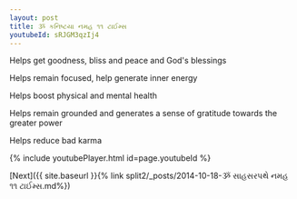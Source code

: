 ```yaml
---
layout: post
title: ૐ કનિષ્ટયા નમહ ૧૧ ટાઈમ્સ
youtubeId: sRJGM3qzIj4
---
```

 
 
Helps get goodness, bliss and peace and God's blessings
 
Helps remain focused, help generate inner energy 
 
Helps boost physical and mental health 
 
Helps remain grounded and generates a sense of gratitude towards the greater power 
 
Helps reduce bad karma
 
 
 
 


{% include youtubePlayer.html id=page.youtubeId %}
 
[Next]({{ site.baseurl }}{% link  split2/_posts/2014-10-18-ૐ સાહસરપથે નમહ ૧૧ ટાઈમ્સ.md%})
 
